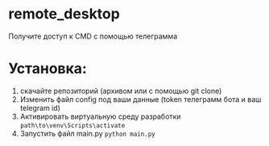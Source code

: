 # remote_desktop
Получите доступ к CMD с помощью телеграмма

# Установка: 
1) скачайте репозиторий (архивом или с помощью git clone)
2) Изменить файл config под ваши данные (token телеграмм бота и ваш telegram id)
3) Активировать виртуальную среду разработки
```path\to\venv\Scripts\activate```
4) Запустить файл main.py
```python main.py```
